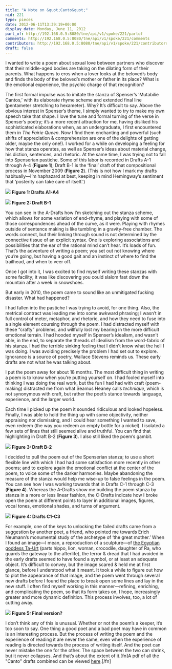 ```yaml
---
title: "A Note on &quot;Canto&quot;"
nid: 221
type: pieces
date: 2012-06-11T13:39:19+00:00
display_date: Monday, June 11, 2012
part_of: http://192.168.0.5:8080/tne/api/v1/spoke/221/partof
comments: http://192.168.0.5:8080/tne/api/v1/spoke/221/comments
contributors: http://192.168.0.5:8080/tne/api/v1/spoke/221/contributors
draft: false
---
```


 I wanted to write a poem about sexual love between partners who discover that their middle-aged bodies are taking on the dilating form of their parents. What happens to eros when a lover looks at the beloved’s body and finds the body of the beloved’s mother or father in its place? What is the emotional experience, the psychic charge of that recognition?

 The first formal impulse was to imitate the stanza of Spenser’s ‘Mutabilie Cantos,’ with its elaborate rhyme scheme and extended final line (pentameter stretching to hexameter). Why? It’s difficult to say. Above the obvious interest in Spenser’s theme, I simply wanted to try to make my own speech take that shape. I love the tune and formal turning of the verse in Spenser’s poetry; it’s a more recent attraction for me, having disliked his sophisticated elaborations when, as an undergraduate, I first encountered them in *The Fairie Queen*. Now I find them enchanting and powerful (such shifts of appreciation &amp; comprehension are one of the delights of getting older, maybe the only one!). I worked for a while on developing a feeling for how that stanza operates, as well as Spenser’s ideas about material change, his diction, sentences, and rhetoric. At the same time, I was trying not to fall into Spenserian pastiche. Some of this labor is recorded in Drafts A-1 through A-4 (**Figure 1**); Draft B-1 is the ‘final’ draft of that compositional process in November 2009 (**Figure 2**). (This is not how I mark my drafts habitually—I’m haphazard at best, keeping in mind Hemingway’s sentiment that ‘posterity can take care of itself.’)

[![](/tne/sites/mediacommons.futureofthebook.org.tne/files/images/weiner-canto_drafts_a1.preview.png)](<http://drum.lib.umd.edu/retrieve/41484/Weiner-Canto drafts_A.pdf>)
**Figure 1: Drafts A1-A4**

[![](/tne/sites/mediacommons.futureofthebook.org.tne/files/images/weiner-canto_drafts_b1a.preview.png)](<http://drum.lib.umd.edu/retrieve/41485/Weiner-Canto drafts_B1.pdf>)
**Figure 2: Draft B-1**

 You can see in the A-Drafts how I’m sketching out the stanza scheme, which allows for some variation of end-rhyme, and playing with some of those correspondences ahead of the curve, as it were. Playing with rhymes outside of sentence making is like tumbling in a gravity-free chamber. The words connect, but their linking through sound is not determined by the connective tissue of an explicit syntax. One is exploring associations and possibilities that the ear of the rational mind can’t hear. It’s loads of fun. That’s the adventure of writing a poem; you set out not knowing where you’re going, but having a good gait and an instinct of where to find the trailhead, and when to veer off.

 Once I got into it, I was excited to find myself writing these stanzas with some facility; it was like discovering you could slalom fast down the mountain after a week in snowshoes.

 But early in 2010, the poem came to sound like an unmitigated fucking disaster. What had happened?

 I had fallen into the pastiche I was trying to avoid, for one thing. Also, the metrical contract was leading me into some awkward phrasing; I wasn’t in full control of meter, metaphor, and rhetoric, and how they need to fuse into a single element coursing through the poem. I had distracted myself with these “crafty” problems, and willfully lost my bearing in the more difficult emotional terrain. I had hooded myself in Spenser’s idealism, and wasn’t able, in the end, to separate the threads of idealism from the word-fabric of his stanza. I had the terrible sinking feeling that I didn’t know what the hell I was doing. I was avoiding precisely the problem I had set out to explore. Ignorance is a source of poetry, Wallace Stevens reminds us. These early drafts are not what he was talking about.

 I put the poem away for about 18 months. The most difficult thing in writing a poem is to know when you’re putting yourself on. I had fooled myself into thinking I was doing the real work, but the fun I had had with craft (poem-making) distracted me from what Seamus Heaney calls *technique*, which is not synonymous with craft, but rather the poet’s stance towards language, experience, and the larger world.

 Each time I picked up the poem it sounded ridiculous and looked hopeless. Finally, I was able to hold the thing up with some objectivity, neither appraising nor dismissing, and I could hear something I wanted to save, even redeem (the way you redeem an empty bottle for a nickel). I isolated a few sets of lines that still seemed alive and truthful. You can find that highlighting in Draft B-2 (**Figure 3**). I also still liked the poem’s gambit.

[![](/tne/sites/mediacommons.futureofthebook.org.tne/files/images/weiner-canto_drafts_b2a.preview.png)](<http://drum.lib.umd.edu/retrieve/41486/Weiner-Canto drafts_B2.pdf>)
**Figure 3: Draft B-2**

 I decided to pull the poem out of the Spenserian stanza; to use a short flexible line with which I had had some satisfaction more recently in other poems; and to explore again the emotional conflict at the center of the poem, to voice some of the darker harmonies. Maybe abandoning the measure of the stanza would help me wise-up to false feelings in the poem. You can see how I was working towards that in Drafts C-1 through C-3 (**Figure 4**). Whereas the A-Drafts show me building the poem stanza by stanza in a more or less linear fashion, the C-Drafts indicate how I broke open the poem at different points to layer in additional images, figures, vocal tones, emotional shades, and turns of argument.

[![](/tne/sites/mediacommons.futureofthebook.org.tne/files/images/weiner-canto_drafts_c1.preview.png)](<http://drum.lib.umd.edu/retrieve/41487/Weiner-Canto drafts_C.pdf>)
**Figure 4: Drafts C1-C3**

 For example, one of the keys to unlocking the failed drafts came from a suggestion by another poet, a friend, who pointed me towards Erich Neumann’s monumental study of the archetype of ‘the great mother.’ When I found an image—I mean, a reproduction of a sculpture—of [the Egyptian goddess Ta-Urt](http://www.egyptartsite.com/taurt.html) (parts hippo, lion, woman, crocodile, daughter of Ra, who guards the gateway to the afterlife), the terror &amp; dread that I had avoided in the early drafts seemed to have found a symbol, or at least an adequate object. It’s difficult to convey, but the image scared &amp; held me at first glance, before I understood what it meant. It took a while to figure out how to plot the appearance of that image, and the poem went through several new drafts before I found the place to break open some lines and lay in the new stuff. I often find myself working in this manner—refining, enriching, and complicating the poem, so that its form takes on, I hope, increasingly greater and more dynamic definition. This process involves, too, a lot of cutting away.

[![](/tne/sites/mediacommons.futureofthebook.org.tne/files/images/weiner-canto_drafts_final.preview.png)](http://drum.lib.umd.edu/retrieve/41488/Weiner-Canto%20drafts_final%3f.pdf)
**Figure 5: Final version?**

 I don’t think any of this is unusual. Whether or not the poem’s a keeper, it’s too soon to say. One thing a good poet and a bad poet may have in common is an interesting process. But the process of writing the poem and the experience of reading it are never the same, even when the experience of reading is directed towards the process of writing itself. And the poet can never mistake the one for the other. The space between the two can shrink, but it never collapses. And that’s about the extent of it.\[fn\]A pdf of all the "Canto" drafts combined can be viewed [here](http://drum.lib.umd.edu/retrieve/41489/Weiner-Canto%20drafts.pdf).\[/fn\]
